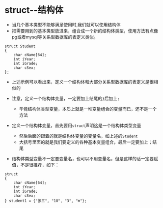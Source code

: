 # struct--结构体
* 当几个基本类型不能够满足使用时,我们就可以使用结构体
* 把需要用到的基本类型放进来，组合成一个新的结构体类型，使用方法有点像pg或者mysql等关系型数据库的表定义类似。

```
struct Student
{
	char cName[64];
	int iYear;
	int iGrade;
	char cSex;
};
```
* 上述示例可以看出来，定义一个结构体和大部分关系型数据库的表定义是很相似的
* 注意，定义一个结构体变量，一定要加上结尾的`}`后加上`;` 
  * 毕竟结构体类型变量，本质上就是一堆变量组合的变量而已，还不是一个方法
* 定义一个结构体变量，首先要用`struct`声明这是一个结构体类型变量
  * 然后后面的跟着的就是结构体变量的变量名，如上述的`Student`
  * 大括号里面的就是我们要定义的各种基本变量组合，最后一定要加上；结尾

* 结构体类型变量不一定要变量名，也可以不用变量名，但是这样的话一定要赋值，不是很推荐，如下：
```
struct 
{
	char cName[64];
    int iYear;
    int iGrade;
    char cSex;
} student1 = {"张三", "18", "3", "m"};
```

